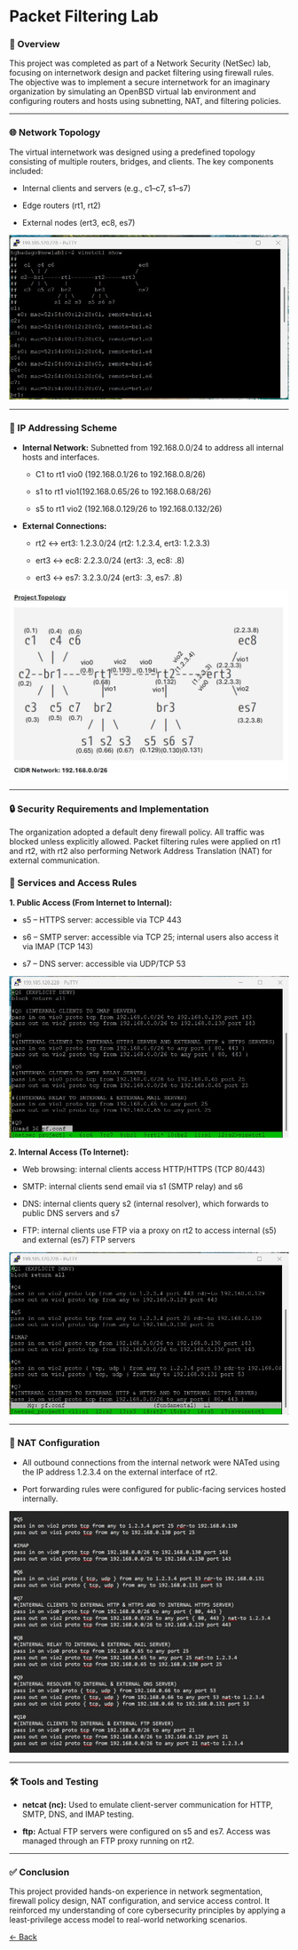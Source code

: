 # Packet Filtering Lab

### 📘 Overview
This project was completed as part of a Network Security (NetSec) lab, focusing on internetwork design and packet filtering using firewall rules. The objective was to implement a secure internetwork for an imaginary organization by simulating an OpenBSD virtual lab environment and configuring routers and hosts using subnetting, NAT, and filtering policies.

---

### 🌐 Network Topology
The virtual internetwork was designed using a predefined topology consisting of multiple routers, bridges, and clients. The key components included:

- Internal clients and servers (e.g., c1–c7, s1–s7)

- Edge routers (rt1, rt2)

- External nodes (ert3, ec8, es7)

  <div>
![Topology Diagram](topology.jpg)

</div>

---

### 🧩 IP Addressing Scheme
- **Internal Network:** Subnetted from 192.168.0.0/24 to address all internal hosts and interfaces.

  - C1 to rt1 vio0 (192.168.0.1/26 to 192.168.0.8/26)

  - s1 to rt1 vio1(192.168.0.65/26 to 192.168.0.68/26)

  - s5 to rt1 vio2 (192.168.0.129/26 to 192.168.0.132/26)
    
- **External Connections:**

  - rt2 ↔ ert3: 1.2.3.0/24 (rt2: 1.2.3.4, ert3: 1.2.3.3)

  - ert3 ↔ ec8: 2.2.3.0/24 (ert3: .3, ec8: .8)

  - ert3 ↔ es7: 3.2.3.0/24 (ert3: .3, es7: .8)

  <div>
![IP Addressing](topology1.jpg)

</div>

---

### 🔒 Security Requirements and Implementation
The organization adopted a default deny firewall policy. All traffic was blocked unless explicitly allowed. Packet filtering rules were applied on rt1 and rt2, with rt2 also performing Network Address Translation (NAT) for external communication.

### 🔐  Services and Access Rules
 
**1.  Public Access (From Internet to Internal):**

- s5 – HTTPS server: accessible via TCP 443

- s6 – SMTP server: accessible via TCP 25; internal users also access it via IMAP (TCP 143)

- s7 – DNS server: accessible via UDP/TCP 53

    <div>
![Topology Diagram](rt1.jpg)

</div>

**2.  Internal Access (To Internet):**

- Web browsing: internal clients access HTTP/HTTPS (TCP 80/443)

- SMTP: internal clients send email via s1 (SMTP relay) and s6

- DNS: internal clients query s2 (internal resolver), which forwards to public DNS servers and s7

- FTP: internal clients use FTP via a proxy on rt2 to access internal (s5) and external (es7) FTP servers

  <div>
![Topology Diagram](rt2.jpg)

</div>

---

### 🔁 NAT Configuration
- All outbound connections from the internal network were NATed using the IP address 1.2.3.4 on the external interface of rt2.

- Port forwarding rules were configured for public-facing services hosted internally.

  <div>
![Packet filtering](config.jpg)

</div>

---

### 🛠️ Tools and Testing
- **netcat (nc):** Used to emulate client-server communication for HTTP, SMTP, DNS, and IMAP testing.

- **ftp:** Actual FTP servers were configured on s5 and es7. Access was managed through an FTP proxy running on rt2.

---

### ✅ Conclusion
This project provided hands-on experience in network segmentation, firewall policy design, NAT configuration, and service access control. It reinforced my understanding of core cybersecurity principles by applying a least-privilege access model to real-world networking scenarios.

[← Back](https://github.com/mmransem09/mmransem09/blob/main/README.md)
